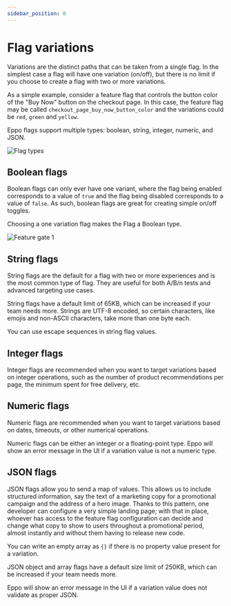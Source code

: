 ```yaml
---
sidebar_position: 0
---
```


# Flag variations

Variations are the distinct paths that can be taken from a single flag. In the simplest case a flag will have one variation (on/off), but there is no limit if you choose to create a flag with two or more variations.

As a simple example, consider a feature flag that controls the button color of the "Buy Now" button on the checkout page.
In this case, the feature flag may be called `checkout_page_buy_now_button_color` and the variations could be `red`, `green` and `yellow`. 

Eppo flags support multiple types: boolean, string, integer, numeric, and JSON.

![Flag types](/img/feature-flagging/flag-types.png)

## Boolean flags

Boolean flags can only ever have one variant, where the flag being enabled corresponds to a value of `true` and the flag being disabled corresponds to a value of `false`. As such, boolean flags are great for creating simple on/off toggles.

Choosing a one variation flag makes the Flag a Boolean type.

![Feature gate 1](/img/feature-flagging/feature-gate-1.png)

## String flags

String flags are the default for a flag with two or more experiences and is the most common type of flag. They are useful for both A/B/n tests and advanced targeting use cases.

String flags have a default limit of 65KB, which can be increased if your team needs more. Strings are UTF-8 encoded, so certain characters, like emojis and non-ASCII characters, take more than one byte each.

You can use escape sequences in string flag values.

## Integer flags

Integer flags are recommended when you want to target variations based on integer operations, such as the number of product recommendations per page, the minimum spent for free delivery, etc.

## Numeric flags

Numeric flags are recommended when you want to target variations based on dates, timeouts, or other numerical operations.

Numeric flags can be either an integer or a floating-point type. Eppo will show an error message in the UI if a variation value is not a numeric type.

## JSON flags

JSON flags allow you to send a map of values. This allows us to include structured information, say the text of a marketing copy for a promotional campaign and the address of a hero image. Thanks to this pattern, one developer can configure a very simple landing page; with that in place, whoever has access to the feature flag configuration can decide and change what copy to show to users throughout a promotional period, almost instantly and without them having to release new code.

You can write an empty array as `{}` if there is no property value present for a variation.

JSON object and array flags have a default size limit of 250KB, which can be increased if your team needs more.

Eppo will show an error message in the UI if a variation value does not validate as proper JSON.
